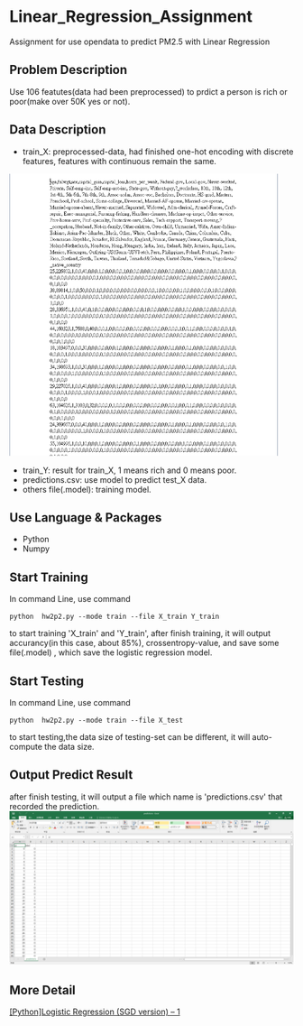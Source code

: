 # Linear_Regression_Assignment
Assignment for use opendata to predict PM2.5 with Linear Regression

## Problem Description
Use 106 featutes(data had been preprocessed) to prdict a person is rich or poor(make over 50K yes or not).

## Data Description
- train_X: preprocessed-data, had finished one-hot encoding with discrete features, features with continuous remain the same.  
<img src="./img/img1.PNG" height="500"  >

- train_Y: result for train_X, 1 means rich and 0 means poor.
- predictions.csv: use model to predict test_X data.
- others file(.model): training model. 

## Use Language & Packages
- Python 
- Numpy 

## Start Training
In command Line, use command
```console
python  hw2p2.py --mode train --file X_train Y_train
```
to start training 'X_train' and 'Y_train', after finish training, it will output accurancy(in this case, about 85%), crossentropy-value, and save some file(.model) , which save the logistic regression model.

## Start Testing
In command Line, use command
```console
python  hw2p2.py --mode train --file X_test
```
to start testing,the data size of testing-set can be different, it will auto-compute the data size.

## Output Predict Result
after finish testing, it will output a file which name is 'predictions.csv' that recorded the prediction.
<img src="./img/img5.PNG">


## More Detail
[[Python]Logistic Regression (SGD version) – 1](https://john850512.wordpress.com/2018/04/16/pythonlogistic-regression-sgd-version/#more-2338)
